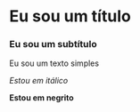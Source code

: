# Eu sou um título

### Eu sou um subtítulo

Eu sou um texto simples

*Estou em itálico*

**Estou em negrito**